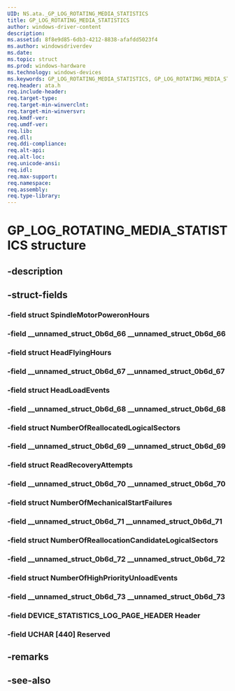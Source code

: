 ```yaml
---
UID: NS.ata._GP_LOG_ROTATING_MEDIA_STATISTICS
title: GP_LOG_ROTATING_MEDIA_STATISTICS
author: windows-driver-content
description: 
ms.assetid: 8f8e9d85-6db3-4212-8838-afafdd5023f4
ms.author: windowsdriverdev
ms.date: 
ms.topic: struct
ms.prod: windows-hardware
ms.technology: windows-devices
ms.keywords: GP_LOG_ROTATING_MEDIA_STATISTICS, GP_LOG_ROTATING_MEDIA_STATISTICS, *PGP_LOG_ROTATING_MEDIA_STATISTICS
req.header: ata.h
req.include-header:
req.target-type:
req.target-min-winverclnt:
req.target-min-winversvr:
req.kmdf-ver:
req.umdf-ver:
req.lib:
req.dll:
req.ddi-compliance:
req.alt-api:
req.alt-loc:
req.unicode-ansi:
req.idl:
req.max-support:
req.namespace:
req.assembly:
req.type-library:
---
```


# GP_LOG_ROTATING_MEDIA_STATISTICS structure

## -description



## -struct-fields

### -field struct SpindleMotorPoweronHours			
 	
### -field __unnamed_struct_0b6d_66 __unnamed_struct_0b6d_66			
 	
### -field struct HeadFlyingHours			
 	
### -field __unnamed_struct_0b6d_67 __unnamed_struct_0b6d_67			
 	
### -field struct HeadLoadEvents			
 	
### -field __unnamed_struct_0b6d_68 __unnamed_struct_0b6d_68			
 	
### -field struct NumberOfReallocatedLogicalSectors			
 	
### -field __unnamed_struct_0b6d_69 __unnamed_struct_0b6d_69			
 	
### -field struct ReadRecoveryAttempts			
 	
### -field __unnamed_struct_0b6d_70 __unnamed_struct_0b6d_70			
 	
### -field struct NumberOfMechanicalStartFailures			
 	
### -field __unnamed_struct_0b6d_71 __unnamed_struct_0b6d_71			
 	
### -field struct NumberOfReallocationCandidateLogicalSectors			
 	
### -field __unnamed_struct_0b6d_72 __unnamed_struct_0b6d_72			
 	
### -field struct NumberOfHighPriorityUnloadEvents			
 	
### -field __unnamed_struct_0b6d_73 __unnamed_struct_0b6d_73			
 	
### -field DEVICE_STATISTICS_LOG_PAGE_HEADER Header			
 	
### -field UCHAR [440] Reserved			
 	
## -remarks

## -see-also